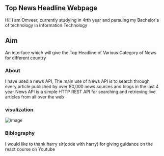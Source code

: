 ## Top News Headline Webpage

Hi! I am Omveer, currently studying in 4rth year and persuing my Bachelor's of technology in Information Technology

## Aim

An interface which will give the Top Headline of Various Category of News for different country

### About

I have used a news API, The main use of News API is to search through every article published by over 80,000 news sources and blogs in the last 4 year
News API is a simple HTTP REST API for searching and retrieving live articles from all over the web
### visulization

![image](https://user-images.githubusercontent.com/59284238/133887891-b1c6a08c-58e7-4d0e-99b8-84716d7199f6.png)

### Biblography
I would like to thank harry sir(code with harry) for giving guidance on the react course on Youtube

